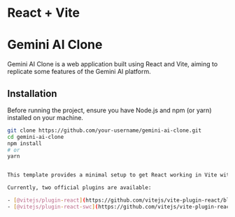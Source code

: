 # React + Vite
# Gemini AI Clone

Gemini AI Clone is a web application built using React and Vite, aiming to replicate some features of the Gemini AI platform.

## Installation

Before running the project, ensure you have Node.js and npm (or yarn) installed on your machine.

```bash
git clone https://github.com/your-username/gemini-ai-clone.git
cd gemini-ai-clone
npm install
# or
yarn


This template provides a minimal setup to get React working in Vite with HMR and some ESLint rules.

Currently, two official plugins are available:

- [@vitejs/plugin-react](https://github.com/vitejs/vite-plugin-react/blob/main/packages/plugin-react/README.md) uses [Babel](https://babeljs.io/) for Fast Refresh
- [@vitejs/plugin-react-swc](https://github.com/vitejs/vite-plugin-react-swc) uses [SWC](https://swc.rs/) for Fast Refresh
